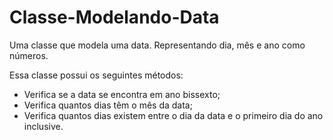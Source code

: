 # Classe-Modelando-Data
Uma classe que modela uma data. Representando dia, mês e ano como números.

Essa classe possui os seguintes métodos:

- Verifica se a data se encontra em ano bissexto;
- Verifica quantos dias têm o mês da data;
- Verifica quantos dias existem entre o dia da data e o primeiro dia do ano inclusive.
